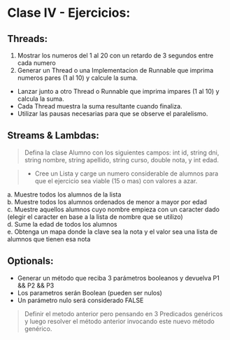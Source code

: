 # Clase IV - Ejercicios:

## Threads:

1. Mostrar los numeros del 1 al 20 con un retardo de 3 segundos entre cada numero
2. Generar un Thread o una Implementacion de Runnable que imprima numeros pares (1 al 10) y calcule la suma.
* Lanzar junto a otro Thread o Runnable que imprima impares (1 al 10) y calcula la suma.  
* Cada Thread muestra la suma resultante cuando finaliza.  
* Utilizar las pausas necesarias para que se observe el paralelismo.

## Streams & Lambdas:

> Defina la clase Alumno con los siguientes campos:
int id,
string dni,
string nombre,
string apellido,
string curso,
double nota,
y int edad.

>* Cree un Lista y carge un numero considerable de alumnos para que el ejercicio sea viable (15 o mas) con valores a azar.

a. Muestre todos los alumnos de la lista\
b. Muestre todos los alumnos ordenados de menor a mayor por edad\
c. Muestre aquellos alumnos cuyo nombre empieza con un caracter dado (elegir el caracter en base a la lista de nombre que se utilizo)\
d. Sume la edad de todos los alumnos\
e. Obtenga un mapa donde la clave sea la nota y el valor sea una lista de alumnos que tienen esa nota

## Optionals:

* Generar un método que reciba 3 parámetros booleanos y devuelva P1 && P2 && P3 
* Los parametros serán Boolean (pueden ser nulos)
* Un parámetro nulo será considerado FALSE

> Definir el metodo anterior pero pensando en 3 Predicados genéricos y luego resolver el método anterior invocando este nuevo método genérico.